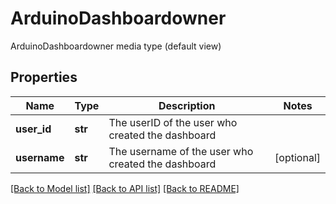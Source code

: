 # ArduinoDashboardowner

ArduinoDashboardowner media type (default view)
## Properties
Name | Type | Description | Notes
------------ | ------------- | ------------- | -------------
**user_id** | **str** | The userID of the user who created the dashboard | 
**username** | **str** | The username of the user who created the dashboard | [optional] 

[[Back to Model list]](../README.md#documentation-for-models) [[Back to API list]](../README.md#documentation-for-api-endpoints) [[Back to README]](../README.md)


